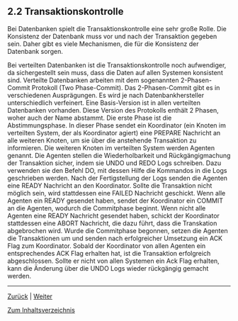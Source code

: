 ## 2.2 Transaktionskontrolle

Bei Datenbanken spielt die Transaktionskontrolle eine sehr große Rolle. Die Konsistenz der Datenbank muss vor und nach der Transaktion gegeben sein. Daher gibt es viele Mechanismen, die für die Konsistenz der Datenbank sorgen.

Bei verteilten Datenbanken ist die Transaktionskontrolle noch aufwendiger, da sichergestellt sein muss, dass die Daten auf allen Systemen konsistent sind. Verteilte Datenbanken arbeiten mit dem sogenannten 2-Phasen-Commit Protokoll (Two Phase-Commit). Das 2-Phasen-Commit gibt es in verschiedenen Ausprägungen. Es wird je nach Datenbankhersteller unterschiedlich verfeinert. Eine Basis-Version ist in allen verteilten Datenbanken vorhanden. Diese Version des Protokolls enthält 2 Phasen, woher auch der Name abstammt. Die erste Phase ist die Abstimmungsphase. In dieser Phase sendet ein Koordinator (ein Knoten im verteilten System, der als Koordinator agiert) eine PREPARE Nachricht an alle weiteren Knoten, um sie über die anstehende Transaktion zu informieren. Die weiteren Knoten im verteilten System werden Agenten genannt. Die Agenten stellen die Wiederholbarkeit und Rückgängigmachung der Transaktion sicher, indem sie UNDO und REDO Logs schreiben. Dazu verwenden sie den Befehl DO, mit dessen Hilfe die Kommandos in die Logs geschrieben werden. Nach der Fertigstellung der Logs senden die Agenten eine READY Nachricht an den Koordinator. Sollte die Transaktion nicht möglich sein, wird stattdessen eine FAILED Nachricht geschickt. Wenn alle Agenten ein READY gesendet haben, sendet der Koordinator ein COMMIT an die Agenten, wodurch die Commitphase beginnt. Wenn nicht alle Agenten eine READY Nachricht gesendet haben, schickt der Koordinator stattdessen eine ABORT Nachricht, die dazu führt, dass die Transkation abgebrochen wird. Wurde die Commitphase begonnen, setzen die Agenten die Transaktionen um und senden nach erfolgreicher Umsetzung ein ACK Flag zum Koordinator. Sobald der Koordinator von allen Agenten ein entsprechendes ACK Flag erhalten hat, ist die Transaktion erfolgreich abgeschlossen. Sollte er nicht von allen Systemen ein Ack Flag erhalten, kann die Änderung über die UNDO Logs wieder rückgängig gemacht werden.

-----
[Zurück](2.1_Arten_von_verteilten_Datenbanken.md) | [Weiter](3_Middleware.md)

[Zum Inhaltsverzeichnis](README.md)